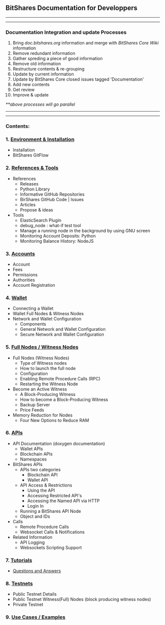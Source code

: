 ## BitShares Documentation for Developpers

***
***
### Documentation Integration and update Processes
1. Bring _doc.bitshares.org_ information and merge with _BitShares Core Wiki_ information
2. Remove redundant information 
3. Gather spreding a piece of good information 
4. Remove old information
5. Restructure contents & re-grouping
6. Update by current information
7. Update by BitShares Core closed issues tagged  'Documentation'
8. Add new contents
9. Get review
10. Improve & update

_**above processes will go parallel_

***
***

### Contents:


### 1. [Environment & Installation ](/developers/installation#1-environment--installation)
   - Installation
   - BitShares GitFlow    

### 2. [References & Tools](/developers/references_tools#references--tools)
   - References
      - Releases
      - Python Library
      - Informative GitHub Repositories
      - BirShares GitHub Code | Issues
      - Articles
      - Propose & ideas
   - Tools
      - ElasticSearch Plugin
      - debug_node : what-if test tool
      - Manage a running node in the background by using GNU screen
      - Monitoring Account Deposits: Python
      - Monitoring Balance History: NodeJS
   
### 3. [Accounts](/developers/accounts#accounts)
   - Account
   - Fees
   - Permissions
   - Authorities
   - Account Registration

### 4. [Wallet](/developers/wallet#wallet)
   - Connecting a Wallet
   - Wallet Full Nodes & Witness Nodes
   - Network and Wallet Configuration
      - Components
      - General Network and Wallet Configuration
      - Secure Network and Wallet Configuration

### 5. [Full Nodes / Witness Nodes](/developers/full-witness_nodes#full-node--witness-node)
   - Full Nodes (Witness Nodes)
      - Type of Witness nodes
      - How to launch the full node
      - Configuration
      - Enabling Remote Procedure Calls (RPC)
      - Restarting the Witness Node
   - Become an Active Witness
      - A Block-Producing Witness
      - How to become a Block-Producing Witness
      - Backup Server
      - Price Feeds
   - Memory Reduction for Nodes
      - Four New Options to Reduce RAM
      
### 6. [APIs](/developers/apis#apis)
   - API Documentation (doxygen documentation)
      - Wallet APIs
      - Blockchain APIs
      - Namespaces
   -  BitShares APIs
      - APIs two categories
         - Blockchain API
         - Wallet API
      - API Access & Restrictions
         - Using the API
         - Accessing Restricted API's
         - Accessing the Named API via HTTP
         - Login In
      - Running a BitShares API Node
      - Object and IDs
   - Calls
      - Remote Procedure Calls
      - Websocket Calls & Notifications
   - Related Information
      - API Logging
      - Websockets Scripting Support
   
### 7. [Tutorials](/developers/7_tutorials/Readme.md#7-tutorials)
- [Questions and Answers](/developers/7_tutorials/QA.md#questions)

### 8. [Testnets](/developers/testnets#testnets)
- Public Testnet Details
- Public Testnet Witness(Full) Nodes (block producing witness nodes) 
- Private Testnet

### 9. [Use Cases / Examples](/developers/use_cases#use-cases--examples)

   


